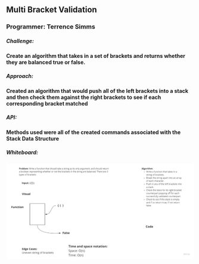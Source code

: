 ## Multi Bracket Validation

### Programmer: Terrence Simms

##### Challenge:
**Create an algorithm that takes in a set of brackets and returns whether they are balanced true or false.**

##### Approach:
**Created an algorithm that would push all of the left brackets into a stack and then check them against the right brackets to see if each corresponding bracket matched**

##### API:
**Methods used were all of the created commands associated with the Stack Data Structure**


##### Whiteboard:
![Whiteboard](./assets/Multi-Bracket-Validation-Whiteboard.jpg)